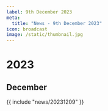 ```yaml
---
label: 9th December 2023
meta:
  title: "News - 9th December 2023"
icon: broadcast
image: /static/thumbnail.jpg
---
```


# 2023
## December

{{ include "news/20231209" }}